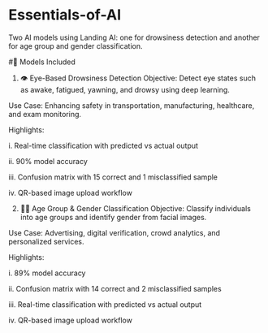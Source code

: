 # Essentials-of-AI
Two AI models using Landing AI: one for drowsiness detection and another for age group and gender classification.

#📌 Models Included
1. 👁️ Eye-Based Drowsiness Detection
Objective: Detect eye states such as awake, fatigued, yawning, and drowsy using deep learning.

Use Case: Enhancing safety in transportation, manufacturing, healthcare, and exam monitoring.

Highlights:

i. Real-time classification with predicted vs actual output

ii. 90% model accuracy

iii. Confusion matrix with 15 correct and 1 misclassified sample

iv. QR-based image upload workflow


2. 🧑‍🦰 Age Group & Gender Classification
Objective: Classify individuals into age groups and identify gender from facial images.

Use Case: Advertising, digital verification, crowd analytics, and personalized services.

Highlights:

i. 89% model accuracy

ii. Confusion matrix with 14 correct and 2 misclassified samples

iii. Real-time classification with predicted vs actual output

iv. QR-based image upload workflow


